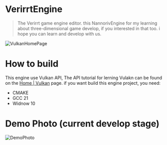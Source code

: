 # VerirrtEngine

> The Verirrt game engine editor. this NannorivEngine for my learning about three-dimensional game develop, if you interested in that too. i hope you can learn and develop with us.

![VulkanHomePage](https://github.com/bit-fashion/VerirrtEngine/blob/master/Engine/Resource/VulkanHomePage.png)

# How to build

This engine use Vulkan API, The API tutorial for lerning Vulakn can be found on the [Home | Vulkan](https://www.vulkan.org/) page. if you want build this engine project, you need:

- CMAKE
- GCC 21
- Widnow 10

# Demo Photo (current develop stage)

![DemoPhoto](https://github.com/bit-fashion/VerirrtEngine/blob/master/Doc/DemoPhoto.png)
